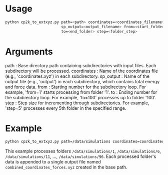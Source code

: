 # Usage
```sh 
python cp2k_to_extxyz.py path=<path> coordinates=<coordinates_filename> \
                         sp_output=<output_filename> from=<start_folder> \
                         to=<end_folder> step=<folder_step>
```

# Arguments
path          : Base directory path containing subdirectories with input files. Each subdirectory will be processed.
coordinates   : Name of the coordinates file (e.g., 'coordinates.xyz') in each subdirectory.
sp_output     : Name of the output file (e.g., 'output') in each subdirectory, which contains total energy and force data.
from          : Starting number for the subdirectory loop. For example, 'from=1' starts processing from folder '1'.
to            : Ending number for the subdirectory loop. For example, 'to=100' processes up to folder '100'.
step          : Step size for incrementing through subdirectories. For example, 'step=5' processes every 5th folder in the specified range.

# Example
```sh
python cp2k_to_extxyz.py path=/data/simulations coordinates=coordinates.xyz sp_output=output from=1 to=100 step=5
```
This example processes folders `/data/simulations/1`, `/data/simulations/6`, `/data/simulations/11`, ..., `/data/simulations/96`. 
Each processed folder's data is appended to a single output file named `combined_coordinates_forces.xyz` created in the base path.